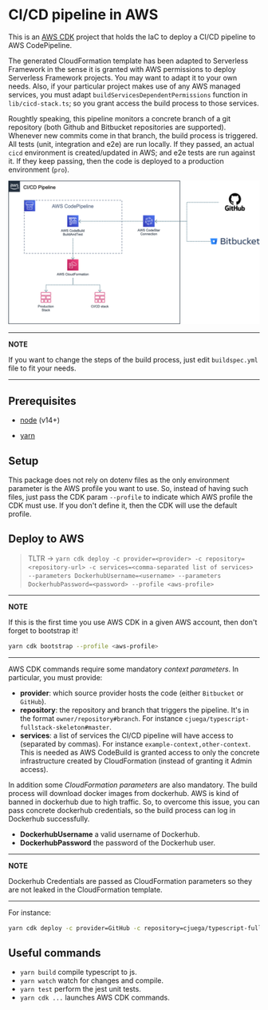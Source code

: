 # CI/CD pipeline in AWS

This is an [AWS CDK](https://aws.amazon.com/cdk/?nc1=h_ls) project that holds the IaC to deploy a CI/CD pipeline to AWS CodePipeline.

The generated CloudFormation template has been adapted to Serverless Framework in the sense it is granted with AWS permissions to deploy Serverless Framework projects. You may want to adapt it to your own needs. Also, if your particular project makes use of any AWS managed services, you must adapt `buildServicesDependentPermissions` function in `lib/cicd-stack.ts`; so you grant access the build process to those services.

Roughtly speaking, this pipeline monitors a concrete branch of a git repository (both Github and Bitbucket repositories are supported). Whenever new commits come in that branch, the build process is triggered. All tests (unit, integration and e2e) are run locally. If they passed, an actual `cicd` environment is created/updated in AWS; and e2e tests are run against it. If they keep passing, then the code is deployed to a production environment (`pro`).

![Architecture](architecture.png)

---
**NOTE**

If you want to change the steps of the build process, just edit `buildspec.yml` file to fit your needs.

---
## Prerequisites

* [node](https://nodejs.org/en/download/) (v14+)

* [yarn](https://classic.yarnpkg.com/lang/en/docs/install/)

## Setup

This package does not rely on dotenv files as the only environment parameter is the AWS profile you want to use. So, instead of having such files, just pass the CDK param `--profile` to indicate which AWS profile the CDK must use. If you don't define it, then the CDK will use the default profile.

## Deploy to AWS

> TLTR -> `yarn cdk deploy -c provider=<provider> -c repository=<repository-url> -c services=<comma-separated list of services> --parameters DockerhubUsername=<username> --parameters DockerhubPassword=<password> --profile <aws-profile>`

---
**NOTE**

If this is the first time you use AWS CDK in a given AWS account, then don't forget to bootstrap it!

```sh
yarn cdk bootstrap --profile <aws-profile>
```

---

AWS CDK commands require some mandatory _context parameters_. In particular, you must provide:

* **provider**: which source provider hosts the code (either `Bitbucket` or `GitHub`).
* **repository**: the repository and branch that triggers the pipeline. It's in the format `owner/repository#branch`. For instance `cjuega/typescript-fullstack-skeleton#master`.
* **services**: a list of services the CI/CD pipeline will have access to (separated by commas). For instance `example-context,other-context`. This is needed as AWS CodeBuild is granted access to only the concrete infrastructure created by CloudFormation (instead of granting it Admin access).

In addition some _CloudFormation parameters_ are also mandatory. The build process will download docker images from dockerhub. AWS is kind of banned in dockerhub due to high traffic. So, to overcome this issue, you can pass concrete dockerhub credentials, so the build process can log in Dockerhub successfully.

* **DockerhubUsername** a valid username of Dockerhub.
* **DockerhubPassword** the password of the Dockerhub user.

---
**NOTE**

Dockerhub Credentials are passed as CloudFormation parameters so they are not leaked in the CloudFormation template.

---

For instance:

```sh
yarn cdk deploy -c provider=GitHub -c repository=cjuega/typescript-fullstack-skeleton#master -c services=example-context --parameters DockerhubUsername=<username> --parameters DockerhubPassword=<password>
```

## Useful commands

* `yarn build` compile typescript to js.
* `yarn watch` watch for changes and compile.
* `yarn test` perform the jest unit tests.
* `yarn cdk ...` launches AWS CDK commands.

